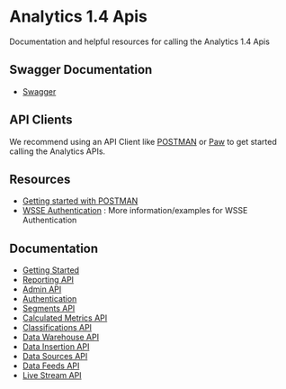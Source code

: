 Analytics 1.4 Apis
=====
Documentation and helpful resources for calling the Analytics 1.4 Apis

Swagger Documentation
----
* [Swagger](https://adobe-experience-cloud.github.io/analytics-1.4-apis/swagger-docs.html)

API Clients
----

We recommend using an API Client like [POSTMAN](https://www.getpostman.com/) or [Paw](https://paw.cloud/) to get started calling the Analytics APIs.

Resources
----

* [Getting started with POSTMAN](postman)
* [WSSE Authentication](wsse) : More information/examples for WSSE Authentication


Documentation
----
* [Getting Started](https://github.com/Adobe-Experience-Cloud/analytics-1.4-apis/blob/master/docs/getting-started/index.md)
* [Reporting API](https://github.com/Adobe-Experience-Cloud/analytics-1.4-apis/blob/master/docs/reporting-api/index.md)
* [Admin API](https://github.com/Adobe-Experience-Cloud/analytics-1.4-apis/blob/master/docs/admin-api/index.md)
* [Authentication](https://github.com/Adobe-Experience-Cloud/analytics-1.4-apis/blob/master/docs/authentication/index.md)
* [Segments API](https://github.com/Adobe-Experience-Cloud/analytics-1.4-apis/blob/master/docs/segments-api/index.md)
* [Calculated Metrics API](https://github.com/Adobe-Experience-Cloud/analytics-1.4-apis/blob/master/docs/calc-metrics-api/index.md)
* [Classifications API](https://github.com/Adobe-Experience-Cloud/analytics-1.4-apis/blob/master/docs/classifications-api/index.md)
* [Data Warehouse API](https://github.com/Adobe-Experience-Cloud/analytics-1.4-apis/blob/master/docs/data-warehouse-api/index.md)
* [Data Insertion API](https://github.com/Adobe-Experience-Cloud/analytics-1.4-apis/blob/master/docs/data-insertion-api/index.md)
* [Data Sources API](https://github.com/Adobe-Experience-Cloud/analytics-1.4-apis/blob/master/docs/data-sources-api/index.md)
* [Data Feeds API](https://github.com/Adobe-Experience-Cloud/analytics-1.4-apis/blob/master/docs/data-feeds-api/index.md)
* [Live Stream API](https://github.com/Adobe-Experience-Cloud/analytics-1.4-apis/blob/master/docs/live-stream-api/index.md)

